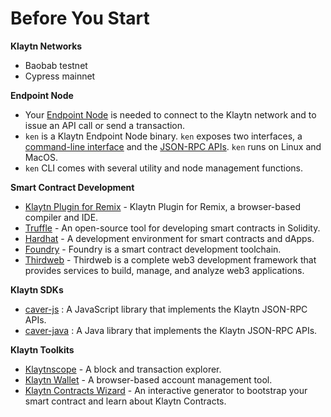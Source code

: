 # Before You Start

**Klaytn Networks**

- Baobab testnet
- Cypress mainnet

**Endpoint Node**

- Your [Endpoint Node](../../nodes/endpoint-node/endpoint-node.md) is needed to connect to the Klaytn network and to issue an API call or send a transaction.
- `ken` is a Klaytn Endpoint Node binary. `ken` exposes two interfaces, a [command-line interface](../../nodes/endpoint-node/ken-cli-commands.md) and the [JSON-RPC APIs](../../references/json-rpc/json-rpc.md). `ken` runs on Linux and MacOS.
- `ken` CLI comes with several utility and node management functions.

**Smart Contract Development**

- [Klaytn Plugin for Remix](https://ide.klaytn.foundation) - Klaytn Plugin for Remix, a browser-based compiler and IDE.
- [Truffle](https://github.com/trufflesuite/truffle) - An open-source tool for developing smart contracts in Solidity.
- [Hardhat](https://hardhat.org/hardhat-runner/docs/getting-started) - A development environment for smart contracts and dApps.
- [Foundry](https://book.getfoundry.sh/) - Foundry is a smart contract development toolchain.
- [Thirdweb](https://portal.thirdweb.com/) - Thirdweb is a complete web3 development framework that provides services to build, manage, and analyze web3 applications.

**Klaytn SDKs**

- [caver-js](../../references/sdk/caver-js/caver-js.md) : A JavaScript library that implements the Klaytn JSON-RPC APIs.
- [caver-java](../../references/sdk/caver-java/caver-java.md) : A Java library that implements the Klaytn JSON-RPC APIs.

**Klaytn Toolkits**

- [Klaytnscope](https://scope.klaytn.com/) - A block and transaction explorer.
- [Klaytn Wallet](https://wallet.klaytn.com/) - A browser-based account management tool.
- [Klaytn Contracts Wizard](https://wizard.klaytn.foundation/) - An interactive generator to bootstrap your smart contract and learn about Klaytn Contracts.
